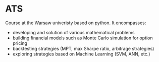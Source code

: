 # ATS
Course at the Warsaw univeristy based on python.
It encompasses: 
- developing and solution of various mathematical problems
- building financial models such as Monte Carlo simulation for option pricing 
- backtesting strategies (MPT, max Sharpe ratio, arbitrage strategies)
- exploring strategies based on Machine Learning (SVM, ANN, etc.) 
